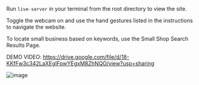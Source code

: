 Run `live-server` in your terminal from the root directory to view the site.

Toggle the webcam on and use the hand gestures listed in the instructions to navigate the website.

To locate small business based on keywords, use the Small Shop Search Results Page.

DEMO VIDEO: https://drive.google.com/file/d/18-KKfFw3c342LaXEgIFpwYEgxM8ZhNQO/view?usp=sharing

![image](https://user-images.githubusercontent.com/12265962/147721423-91003bab-8484-4c6f-ad3a-f2ceb4cd70ef.png)

